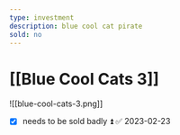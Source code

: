 ```yaml
---
type: investment
description: blue cool cat pirate
sold: no
---
```


# [[Blue Cool Cats 3]]

![[blue-cool-cats-3.png]]


 - [x] needs to be sold badly ⏫ ✅ 2023-02-23
 